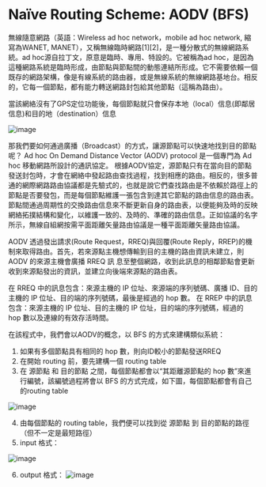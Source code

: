 # Naïve Routing Scheme: AODV (BFS)

無線隨意網路（英語：Wireless ad hoc network，mobile ad hoc network, 縮寫為WANET, MANET），又稱無線臨時網路[1][2]，是一種分散式的無線網路系統。ad hoc源自拉丁文，原意是臨時、專用、特設的。它被稱為ad hoc，是因為這種網路系統是臨時形成，由節點與節點間的動態連結所形成。它不需要依賴一個既存的網路架構，像是有線系統的路由器，或是無線系統的無線網路基地台。相反的，它每一個節點，都有能力轉送網路封包給其他節點（這稱為路由）。

當該網絡沒有了GPS定位功能後，每個節點就只會保存本地（local）信息(即鄰居信息)和目的地（destination）信息

![image](https://user-images.githubusercontent.com/58333941/139479502-54c805a1-969f-40fe-a606-08a67cc7a28a.png)

那我們要如何通過廣播（Broadcast）的方式，讓源節點可以快速地找到目的節點呢？
Ad hoc On Demand Distance Vector (AODV) protocol 是一個專門為 Ad hoc 移動網路所設計的通訊協定。
根據AODV協定，源節點只有在當向目的節點發送封包時，才會在網絡中發起路由查找過程，找到相應的路由。相反的，很多普通的網際網路路由協議都是先驗式的，也就是說它們查找路由是不依賴於路徑上的節點是否要發包，而是每個節點維護一張包含到達其它節點的路由信息的路由表。節點間通過周期性的交換路由信息來不斷更新自身的路由表，以便能夠及時的反映網絡拓撲結構和變化，以維護一致的、及時的、準確的路由信息。正如協議的名字所示，無線自組網按需平面距離矢量路由協議是一種平面距離矢量路由協議。

AODV 透過發出請求(Route Request，RREQ)與回覆(Route Reply，RREP)的機制來取得路由。首先，若來源點主機想傳輸到目的主機的路由資訊未建立，則 AODV 的來源主機會廣播 RREQ 訊
息至整個網路，收到此訊息的相鄰節點會更新收到來源點發出的資訊，並建立向後端來源點的路由表。

在 RREQ 中的訊息包含：來源主機的 IP 位址、來源端的序列號碼、廣播 ID、目的主機的 IP 位址、目的端的序列號碼，最後是經過的 hop 數。
在 RREP 中的訊息包含：來源主機的 IP 位址、目的主機的 IP 位址，目的端的序列號碼，經過的 hop 數以及連線的有效存活時間。

在該程式中，我們會以AODV的概念，以 BFS 的方式來建構類似系統：
1. 如果有多個節點具有相同的 hop 數，則向ID較小的節點發送RREQ
2. 在開始 routing 前，要先建構一個 routing table
3. 在 源節點 和 目的節點 之間，每個節點都會以“其距離源節點的 hop 數”來進行編號，該編號過程將會以 BFS 的方式完成，如下圖，每個節點都會有自己的routing table

![image](https://user-images.githubusercontent.com/58333941/139482377-9e500eab-1aa4-4da1-86d5-1fb447c49016.png)

4. 由每個節點的 routing table，我們便可以找到從 源節點 到 目的節點的路徑（但不一定是最短路徑）
5. input 格式：

![image](https://user-images.githubusercontent.com/58333941/139481949-8f37e8e9-c65e-4df9-b425-e2fb68ee1dda.png)

6. output 格式：
![image](https://user-images.githubusercontent.com/58333941/139481988-ade50e30-31f0-49d7-907c-e22f7a8e17e1.png)
